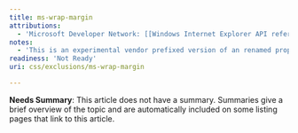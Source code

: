 ```yaml
---
title: ms-wrap-margin
attributions:
  - 'Microsoft Developer Network: [[Windows Internet Explorer API reference](http://msdn.microsoft.com/en-us/library/ie/hh828809%28v=vs.85%29.aspx) Article]'
notes:
  - 'This is an experimental vendor prefixed version of an renamed property. See shape-margin for complete information. No editing form.'
readiness: 'Not Ready'
uri: css/exclusions/ms-wrap-margin

---
```

**Needs Summary**: This article does not have a summary. Summaries give a brief overview of the topic and are automatically included on some listing pages that link to this article.


